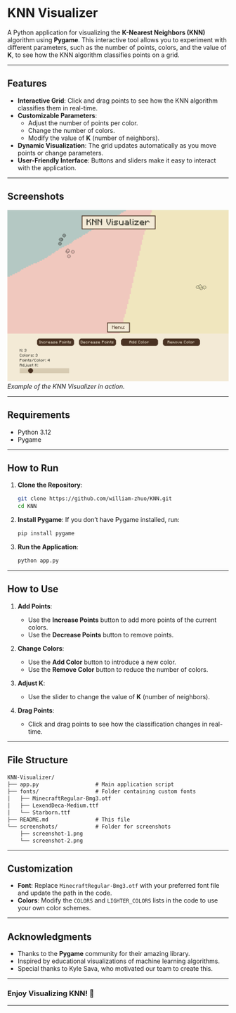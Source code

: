 # **KNN Visualizer**

A Python application for visualizing the **K-Nearest Neighbors (KNN)** algorithm using **Pygame**. This interactive tool allows you to experiment with different parameters, such as the number of points, colors, and the value of **K**, to see how the KNN algorithm classifies points on a grid.

---

## **Features**
- **Interactive Grid**: Click and drag points to see how the KNN algorithm classifies them in real-time.
- **Customizable Parameters**:
  - Adjust the number of points per color.
  - Change the number of colors.
  - Modify the value of **K** (number of neighbors).
- **Dynamic Visualization**: The grid updates automatically as you move points or change parameters.
- **User-Friendly Interface**: Buttons and sliders make it easy to interact with the application.

---

## **Screenshots**
![Screenshot 1](screenshots/screenshot-1.png)  
*Example of the KNN Visualizer in action.*

---

## **Requirements**
- Python 3.12
- Pygame

---

## **How to Run**
1. **Clone the Repository**:
   ```bash
   git clone https://github.com/william-zhuo/KNN.git
   cd KNN
   ```

2. **Install Pygame**:
   If you don’t have Pygame installed, run:
   ```bash
   pip install pygame
   ```

3. **Run the Application**:
   ```bash
   python app.py
   ```

---

## **How to Use**
1. **Add Points**:
   - Use the **Increase Points** button to add more points of the current colors.
   - Use the **Decrease Points** button to remove points.

2. **Change Colors**:
   - Use the **Add Color** button to introduce a new color.
   - Use the **Remove Color** button to reduce the number of colors.

3. **Adjust K**:
   - Use the slider to change the value of **K** (number of neighbors).

4. **Drag Points**:
   - Click and drag points to see how the classification changes in real-time.

---

## **File Structure**
```
KNN-Visualizer/
├── app.py                  # Main application script
├── fonts/                  # Folder containing custom fonts
│   ├── MinecraftRegular-Bmg3.otf
│   ├── LexendDeca-Medium.ttf
│   └── Starborn.ttf
├── README.md               # This file
└── screenshots/            # Folder for screenshots
    ├── screenshot-1.png
    └── screenshot-2.png
```

---

## **Customization**
- **Font**: Replace `MinecraftRegular-Bmg3.otf` with your preferred font file and update the path in the code.
- **Colors**: Modify the `COLORS` and `LIGHTER_COLORS` lists in the code to use your own color schemes.

---

## **Acknowledgments**
- Thanks to the **Pygame** community for their amazing library.
- Inspired by educational visualizations of machine learning algorithms.
- Special thanks to Kyle Sava, who motivated our team to create this.

---

### **Enjoy Visualizing KNN! 🚀**

---
